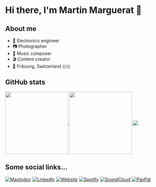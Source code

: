 # Hi there, I'm Martin Marguerat 👋

## About me

- 🏢 Electronics engineer
- 📷 Photographer
- 🎹 Music composer
- 🎬 Content creator
- 📍 Fribourg, Switzerland 🇨🇭

## GitHub stats
<a href="https://github.com/mamarguerat">
  <img height=200 align="center" src="https://github-readme-stats.vercel.app/api?username=mamarguerat" />
</a>
<a href="https://github.com/mamarguerat">
  <img height=200 align="center" src="https://github-readme-stats.vercel.app/api/top-langs?username=mamarguerat&layout=compact&langs_count=8&card_width=320" />
</a>
<a href="https://github.com/mamarguerat">
  <img align="center" src="https://github-readme-stats.vercel.app/api/wakatime?username=mamarguerat&layout=compact" />
</a>

## Some social links...

<a rel="me" href="https://tooting.ch/@ma_marguerat"><img src="https://img.shields.io/badge/-@ma__marguerat@tooting.ch-grey?style=for-the-badge&logo=Mastodon" alt="Mastodon" /></a>
<a href="https://www.linkedin.com/in/martin-marguerat"><img src="https://img.shields.io/badge/-Martin_Marguerat-grey?style=for-the-badge&logo=Linkedin" alt="LinkedIn" /></a>
<a href="https://bio.martinmarguerat.ch/"><img src="https://img.shields.io/badge/-martinmarguerat.ch-grey?style=for-the-badge&logo=Wordpress" alt="Website" /></a>
<a href="https://open.spotify.com/artist/539iJf28nN7hF8OFEFjPWR"><img src="https://img.shields.io/badge/-Martin_Marguerat-grey?style=for-the-badge&logo=Spotify" alt="Spotify" /></a>
<a href="https://soundcloud.com/martin-marguerat"><img src="https://img.shields.io/badge/-Martin_Marguerat-grey?style=for-the-badge&logo=Soundcloud" alt="SoundCloud" /></a>
<a href="https://paypal.me/mamarguerat"><img src="https://img.shields.io/badge/-paypal.me/mamarguerat-grey?style=for-the-badge&logo=Paypal" alt="PayPal" /></a>
